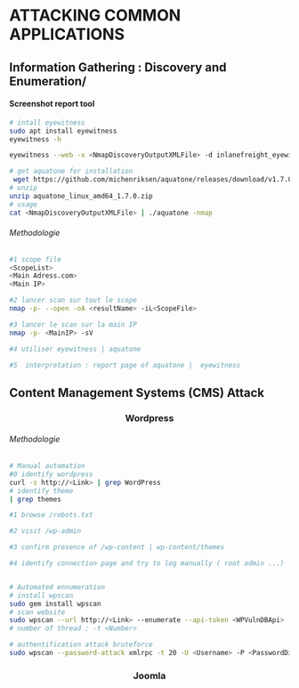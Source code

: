 # ATTACKING COMMON APPLICATIONS  

## Information Gathering : Discovery and Enumeration/

#### Screenshot report tool
```bash
# intall eyewitness
sudo apt install eyewitness
eyewitness -h

eyewitness --web -x <NmapDiscoveryOutputXMLFile> -d inlanefreight_eyewitness

# get aquatone for installation
 wget https://github.com/michenriksen/aquatone/releases/download/v1.7.0/aquatone_linux_amd64_1.7.0.zip
# unzip
unzip aquatone_linux_amd64_1.7.0.zip 
# usage
cat <NmapDiscoveryOutputXMLFile> | ./aquatone -nmap
```

###### Methodologie
```bash
#1 scope file 
<ScopeList>
<Main Adress.com>
<Main IP>

#2 lancer scan sur tout le scope
nmap -p- --open -oA <resultName> -iL<ScopeFile>

#3 lancer le scan sur la main IP
nmap -p- <MainIP> -sV

#4 utiliser eyewitness | aquatone

#5  interpretation : report page of aquatone |  eyewitness
```

## Content Management Systems (CMS) Attack

### <h3 style='text-align: center'>Wordpress</h3>

###### Methodologie
```bash
# Manual automation
#0 identify wordpress 
curl -s http://<Link> | grep WordPress 
# identify theme
| grep themes

#1 browse /robots.txt

#2 visit /wp-admin 

#3 confirm presence of /wp-content | wp-content/themes 

#4 identify connection page and try to log manually ( root admin ...)


# Automated ennumeration 
# install wpscan
sudo gem install wpscan
# scan website
sudo wpscan --url http://<Link> --enumerate --api-token <WPVulnDBApi>
# number of thread : -t <Number>

# authentification attack bruteforce
sudo wpscan --password-attack xmlrpc -t 20 -U <Username> -P <PasswordDictionnary> --url http://<WebsiteLink>
```

### <h3 style='text-align: center'>Joomla</h3>